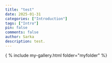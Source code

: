 ```yaml
---
title: "test"
date: 2025-01-31 
categories: ["Introduction"]
tags: ["Intro"]
pin: false 
comments: false
author: Sarka 
description: test.
---
```


{ % include my-gallery.html folder="myfolder" %}